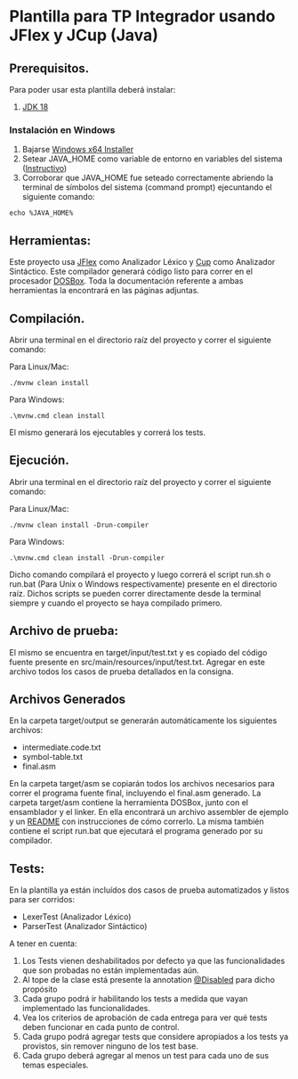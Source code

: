 # Plantilla para TP Integrador usando JFlex y JCup (Java)

## Prerequisitos.

Para poder usar esta plantilla deberá instalar:
1.  [JDK 18](https://www.oracle.com/java/technologies/javase/jdk18-archive-downloads.html)

### Instalación en Windows
1. Bajarse [Windows x64 Installer](https://www.oracle.com/java/technologies/javase/jdk18-archive-downloads.html)
2. Setear JAVA_HOME como variable de entorno en variables del sistema ([Instructivo](https://docs.oracle.com/cd/E19182-01/821-0917/inst_jdk_javahome_t/index.html#:~:text=To%20set%20JAVA_HOME%2C%20do%20the,Program%20Files%5CJava%5Cjdk1.))
3. Corroborar que JAVA_HOME fue seteado correctamente abriendo la terminal de símbolos del sistema (command prompt) ejecuntando el siguiente comando:
```
echo %JAVA_HOME%
```

## Herramientas:

Este proyecto usa [JFlex](https://www.jflex.de/) como Analizador Léxico y [Cup](http://www2.cs.tum.edu/projects/cup/) como Analizador Sintáctico.
Este compilador generará código listo para correr en el procesador [DOSBox](https://www.dosbox.com/).
Toda la documentación referente a ambas herramientas la encontrará en las páginas adjuntas.

## Compilación.

Abrir una terminal en el directorio raíz del proyecto y correr el siguiente comando:

Para Linux/Mac:
```
./mvnw clean install
```


Para Windows:
```
.\mvnw.cmd clean install
```

El mismo generará los ejecutables y correrá los tests.

## Ejecución.

Abrir una terminal en el directorio raíz del proyecto y correr el siguiente comando:

Para Linux/Mac:
```
./mvnw clean install -Drun-compiler
```


Para Windows:
```
.\mvnw.cmd clean install -Drun-compiler
```

Dicho comando compilará el proyecto y luego correrá el script run.sh o run.bat (Para Unix o Windows respectivamente) presente en el directorio raíz.
Dichos scripts se pueden correr directamente desde la terminal siempre y cuando el proyecto se haya compilado primero.

## Archivo de prueba:

El mismo se encuentra en target/input/test.txt y es copiado del código fuente presente en src/main/resources/input/test.txt.
Agregar en este archivo todos los casos de prueba detallados en la consigna.

## Archivos Generados

En la carpeta target/output se generarán automáticamente los siguientes archivos:

- intermediate.code.txt
- symbol-table.txt
- final.asm

En la carpeta target/asm se copiarán todos los archivos necesarios para correr el programa fuente final, incluyendo el final.asm generado.
La carpeta target/asm contiene la herramienta DOSBox, junto con el ensamblador y el linker.
En ella encontrará un archivo assembler de ejemplo y un [README](src/main/resources/asm/readme.MD) con instrucciones de cómo correrlo.
La misma también contiene el script run.bat que ejecutará el programa generado por su compilador.

## Tests:

En la plantilla ya están incluídos dos casos de prueba automatizados y listos para ser corridos:

- LexerTest (Analizador Léxico)
- ParserTest (Analizador Sintáctico)

A tener en cuenta:
1. Los Tests vienen deshabilitados por defecto ya que las funcionalidades que son probadas no están implementadas aún.
2. Al tope de la clase está presente la annotation [@Disabled](https://howtodoinjava.com/junit5/junit-5-disabled-test-example/) para dicho propósito
3. Cada grupo podrá ir habilitando los tests a medida que vayan implementado las funcionalidades.
4. Vea los criterios de aprobación de cada entrega para ver qué tests deben funcionar en cada punto de control.
5. Cada grupo podrá agregar tests que considere apropiados a los tests ya provistos, sin remover ninguno de los test base.
6. Cada grupo deberá agregar al menos un test para cada uno de sus temas especiales.
